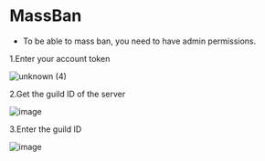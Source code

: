 # MassBan
* To be able to mass ban, you need to have admin permissions.

1.Enter your account token

![unknown (4)](https://user-images.githubusercontent.com/93740943/173681966-662186b5-5bad-4f20-a5f1-d10540bf6d53.png)

2.Get the guild ID of the server 

![image](https://user-images.githubusercontent.com/93740943/173682531-54312aff-e018-418c-ab89-5244111bc54d.png)

3.Enter the guild ID

![image](https://user-images.githubusercontent.com/93740943/173682703-fa19e80e-0a13-4ca0-a4d7-7fb78403a34b.png)

